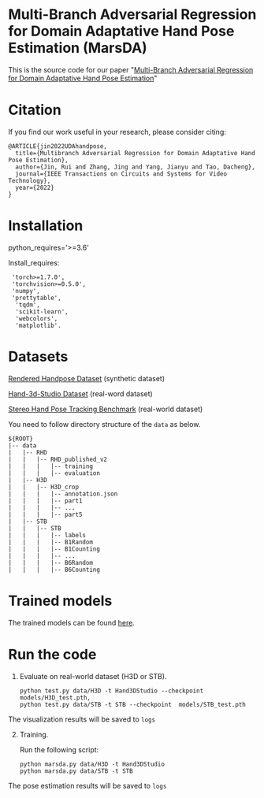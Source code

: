 
# Multi-Branch Adversarial Regression for Domain Adaptative Hand Pose Estimation (MarsDA)

This is the source code for our paper "[Multi-Branch Adversarial Regression for Domain Adaptative Hand Pose Estimation](https://ieeexplore.ieee.org/abstract/document/9732951/metrics#metrics)"

# Citation

If you find our work useful in your research, please consider citing:

	@ARTICLE{jin2022UDAhandpose,
	  title={Multibranch Adversarial Regression for Domain Adaptative Hand Pose Estimation}, 
	  author={Jin, Rui and Zhang, Jing and Yang, Jianyu and Tao, Dacheng},
	  journal={IEEE Transactions on Circuits and Systems for Video Technology}, 
	  year={2022}
	}


# Installation

 python_requires='>=3.6'

 Install_requires:

  	 'torch>=1.7.0',
  	 'torchvision>=0.5.0',
  	 'numpy',
  	 'prettytable',
 	  'tqdm',
 	  'scikit-learn',
 	  'webcolors',
 	  'matplotlib'.
	  
# Datasets

 [Rendered Handpose Dataset](https://lmb.informatik.uni-freiburg.de/resources/datasets/RenderedHandposeDataset.en.html) (synthetic dataset)
 
 [Hand-3d-Studio Dataset](https://www.yangangwang.com/papers/ZHAO-H3S-2020-02.html) (real-word dataset)
 
 [Stereo Hand Pose Tracking Benchmark](https://www.dropbox.com/sh/ve1yoar9fwrusz0/AAAfu7Fo4NqUB7Dn9AiN8pCca?dl=0) (real-world dataset) 
 
 
 You need to follow directory structure of the `data` as below.
```
${ROOT}
|-- data
|   |-- RHD
|   |   |-- RHD_published_v2
|   |   |   |-- training
|   |   |   |-- evaluation
|   |-- H3D
|   |   |-- H3D_crop
|   |   |   |-- annotation.json
|   |   |   |-- part1
|   |   |   |-- ...
|   |   |   |-- part5
|   |-- STB
|   |   |-- STB
|   |   |   |-- labels
|   |   |   |-- B1Random
|   |   |   |-- B1Counting
|   |   |   |-- ...
|   |   |   |-- B6Random
|   |   |   |-- B6Counting
```
 
 
 #  Trained models
 
 The trained models can be found [here](https://ait.ethz.ch/projects/2018/vae_hands/downloads/models.zip).

 
 
 # Run the code
 
 1. Evaluate on real-world dataset (H3D or STB).
    ```
    python test.py data/H3D -t Hand3DStudio --checkpoint  models/H3D_test.pth,
    python test.py data/STB -t STB --checkpoint  models/STB_test.pth
    ```
   The visualization results will be saved to ``logs``
   
   
 2. Training.
    
    Run the following script:
    ```
    python marsda.py data/H3D -t Hand3DStudio
    python marsda.py data/STB -t STB
    ```
   The pose estimation results will be saved to ``logs``
  
